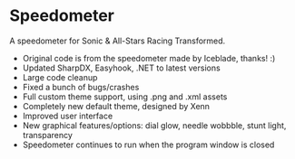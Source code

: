 # Speedometer
A speedometer for Sonic &amp; All-Stars Racing Transformed.

* Original code is from the speedometer made by Iceblade, thanks! :)
* Updated SharpDX, Easyhook, .NET to latest versions
* Large code cleanup
* Fixed a bunch of bugs/crashes
* Full custom theme support, using .png and .xml assets
* Completely new default theme, designed by Xenn
* Improved user interface
* New graphical features/options: dial glow, needle wobbble, stunt light, transparency
* Speedometer continues to run when the program window is closed
